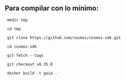 ## Para compilar con lo mínimo:

`
mkdir tmp`

`
cd tmp`

`
git clone https://github.com/cosmos/cosmos-sdk.git`

`
cd cosmos-sdk`

`
git fetch --tags`

`
git checkout v0.35.0`

`
docker build -t gaia .`

